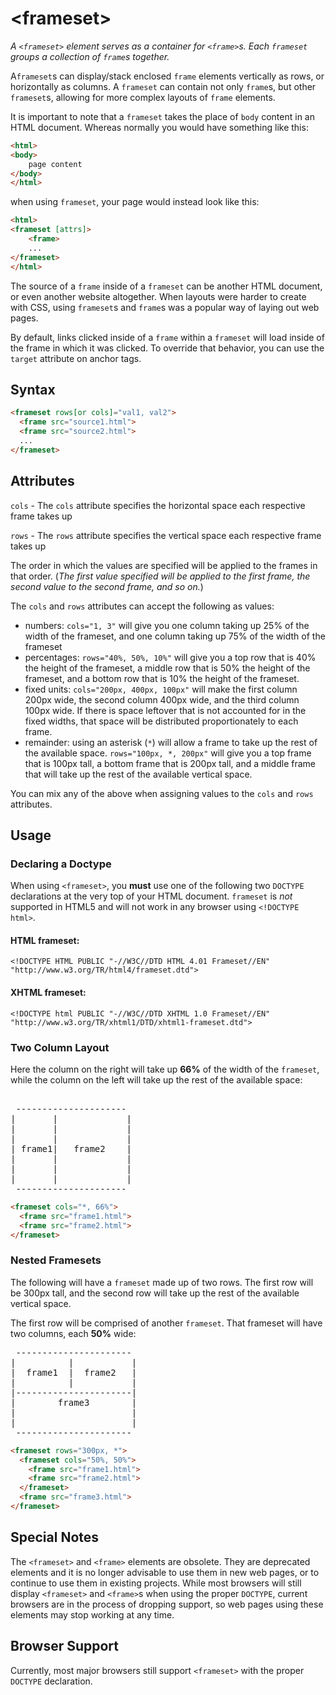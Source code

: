 # &lt;frameset&gt;

*A `<frameset>` element serves as a container for `<frame>`s. Each `frameset` groups a collection of `frame`s together.*

A`frameset`s can display/stack enclosed `frame` elements vertically as rows, or horizontally as columns. A `frameset` can contain not only `frame`s, but other `frameset`s, allowing for more complex layouts of `frame` elements.

It is important to note that a `frameset` takes the place of `body` content in an HTML document. Whereas normally you would have something like this:

```html
<html>
<body>
	page content
</body>
</html>
```

when using `frameset`, your page would instead look like this:

```html
<html>
<frameset [attrs]>
    <frame>
    ...
</frameset>
</html>
```

The source of a `frame` inside of a `frameset` can be another HTML document, or even another website altogether. When layouts were harder to create with CSS, using `frameset`s and `frame`s was a popular way of laying out web pages.

By default, links clicked inside of a `frame` within a `frameset` will load inside of the frame in which it was clicked. To override that behavior, you can use the `target` attribute on anchor tags.

## Syntax 

```html
<frameset rows[or cols]="val1, val2">
  <frame src="source1.html">
  <frame src="source2.html">
  ...
</frameset>
```

## Attributes

`cols` - The `cols` attribute specifies the horizontal space each respective frame takes up

`rows` - The `rows` attribute specifies the vertical space each respective frame takes up

The order in which the values are specified will be applied to the frames in that order. (*The first value specified will be applied to the first frame, the second value to the second frame, and so on.*)

The `cols` and `rows` attributes can accept the following as values:

- numbers: `cols="1, 3"` will give you one column taking up 25% of the width of the frameset, and one column taking up 75% of the width of the frameset
- percentages: `rows="40%, 50%, 10%"` will give you a top row that is 40% the height of the frameset, a middle row that is 50% the height of the frameset, and a bottom row that is 10% the height of the frameset.
- fixed units: `cols="200px, 400px, 100px"` will make the first column 200px wide, the second column 400px wide, and the third column 100px wide. If there is space leftover that is not accounted for in the fixed widths, that space will be distributed proportionately to each frame.
- remainder: using an asterisk (`*`) will allow a frame to take up the rest of the available space. `rows="100px, *, 200px"` will give you a top frame that is 100px tall, a bottom frame that is 200px tall, and a middle frame that will take up the rest of the available vertical space. 

You can mix any of the above when assigning values to the `cols` and `rows` attributes.

## Usage

### Declaring a Doctype

When using `<frameset>`, you **must** use one of the following two `DOCTYPE` declarations at the very top of your HTML document. `frameset` is *not* supported in HTML5 and will not work in any browser using `<!DOCTYPE html>`.

#### HTML frameset:

`<!DOCTYPE HTML PUBLIC "-//W3C//DTD HTML 4.01 Frameset//EN" "http://www.w3.org/TR/html4/frameset.dtd">`

#### XHTML frameset:

`<!DOCTYPE html PUBLIC "-//W3C//DTD XHTML 1.0 Frameset//EN" "http://www.w3.org/TR/xhtml1/DTD/xhtml1-frameset.dtd">`

### Two Column Layout

Here the column on the right will take up **66%** of the width of the `frameset`, while the column on the left will take up the rest of the available space:

<pre>  
 ---------------------
|       |             | 
|       |             |
|       |             |
| frame1|   frame2    |
|       |             |
|       |             |
|       |             |
 ---------------------
</pre>


```html
<frameset cols="*, 66%">
  <frame src="frame1.html">
  <frame src="frame2.html">
</frameset>
```

### Nested Framesets

The following will have a `frameset` made up of two rows. The first row will be 300px tall, and the second row will take up the rest of the available vertical space.

The first row will be comprised of another `frameset`. That frameset will have two columns, each **50%** wide:

<pre>
 ----------------------
|          |           | 
|  frame1  |  frame2   |
|          |           |
|----------------------|
|        frame3        |
|                      |
|                      |
 ----------------------
</pre>


```html
<frameset rows="300px, *">
  <frameset cols="50%, 50%">
    <frame src="frame1.html">
    <frame src="frame2.html">
  </frameset>
  <frame src="frame3.html">
</frameset>
```

## Special Notes

The `<frameset>` and `<frame>` elements are obsolete. They are deprecated elements and it is no longer advisable to use them in new web pages, or to continue to use them in existing projects. While most browsers will still display `<frameset>` and `<frame>`s when using the proper `DOCTYPE`, current browsers are in the process of dropping support, so web pages using these elements may stop working at any time.

## Browser Support

Currently, most major browsers still support `<frameset>` with the proper `DOCTYPE` declaration.
